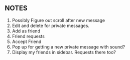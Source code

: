 ## NOTES

1. Possibly Figure out scroll after new message
2. Edit and delete for private messages.
3. Add as friend
4. Friend requests
5. Accept Friend
6. Pop up for getting a new private message with sound?
7. Display my friends in sidebar. Requests there too?
